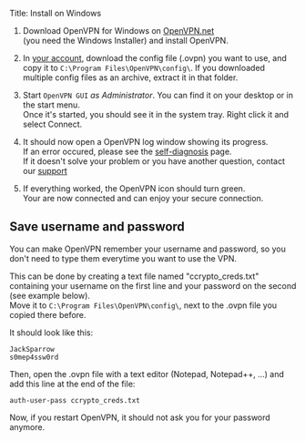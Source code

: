 Title: Install on Windows


1. Download OpenVPN for Windows on
    [OpenVPN.net](http://openvpn.net/index.php/open-source/downloads.html)  
    (you need the Windows Installer) and install OpenVPN.

2. In [your account](/account/config), download the config file (.ovpn) you want to use,
    and copy it to `C:\Program Files\OpenVPN\config\`.
    If you downloaded multiple config files as an archive, extract it in that folder.

3. Start `OpenVPN GUI` *as Administrator*. You can find it on your desktop or in the start menu.  
    Once it's started, you should see it in the system tray. Right click it and select Connect.

4. It should now open a OpenVPN log window showing its progress.  
    If an error occured, please see the [self-diagnosis](/page/self-diagnosis) page.  
    If it doesn't solve your problem or you have another question, contact
    our [support](/tickets/)

5. If everything worked, the OpenVPN icon should turn green.  
   Your are now connected and can enjoy your secure connection.


Save username and password
--------------------------
You can make OpenVPN remember your username and password, so you don't need
to type them everytime you want to use the VPN.  

This can be done by creating a text file named "ccrypto_creds.txt" containing
your username on the first line and your password on the second
(see example below).  
Move it to `C:\Program Files\OpenVPN\config\`, next to the .ovpn file you
copied there before.  

It should look like this:

    JackSparrow
    s0mep4ssw0rd

Then, open the .ovpn file with a text editor (Notepad, Notepad++, ...)
and add this line at the end of the file:

    auth-user-pass ccrypto_creds.txt

Now, if you restart OpenVPN, it should not ask you for your password anymore.


